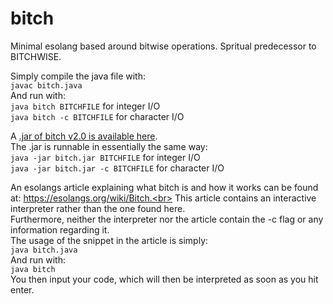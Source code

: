 # bitch
Minimal esolang based around bitwise operations. Spritual predecessor to BITCHWISE.

Simply compile the java file with:<br>
`javac bitch.java`<br>
And run with:<br>
`java bitch BITCHFILE` for integer I/O<br>
`java bitch -c BITCHFILE` for character I/O

A [.jar of bitch v2.0 is available here](https://github.com/Helen0903/bitch/releases/download/v2.0/bitch.jar).<br>
The .jar is runnable in essentially the same way:<br>
`java -jar bitch.jar BITCHFILE` for integer I/O<br>
`java -jar bitch.jar -c BITCHFILE` for character I/O

An esolangs article explaining what bitch is and how it works can be found at: https://esolangs.org/wiki/Bitch.<br>
This article contains an interactive interpreter rather than the one found here.<br>
Furthermore, neither the interpreter nor the article contain the -c flag or any information regarding it.<br>
The usage of the snippet in the article is simply:<br>
`java bitch.java`<br>
And run with:<br>
`java bitch`<br>
You then input your code, which will then be interpreted as soon as you hit enter.
